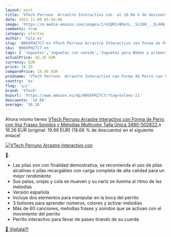 ```yaml
---
layout: post
title: 'VTech Perruno  Arrastre Interactivo con  al 18.66 % de descuento'
date: 2021-11-09 05:50:06
image: 'https://m.media-amazon.com/images/I/41QR2+BOetL._SL500_._SL400_.jpg'
comments: true
category: ofertas
author: 'tole.es'
slug: 'B06XPHZ7C7-es VTech Perruno Arrastre Interactivo con Forma de Perro con...'
sku: 'B06XPHZ7C7-es'
tags: [ 'Juguetes','Juguetes con sonido','Juguetes para Bebés y primera infancia','Juguetes y juegos','vtech', ]
actualPrice: 16.26 EUR
currency: EUR
price: 16.26
comparePrice: 19.99 EUR
prodname: 'VTech Perruno  Arrastre Interactivo con Forma de Perro con Voz Frases Sonidos y Melodias  Multicolor  Talla Única  3480-502822 '
country: 'es'
flag: '🇪🇸'
brand: 'VTech'
buyurl: 'https://www.amazon.es/dp/B06XPHZ7C7/?tag=tolees-21'
descuento: '18.66'
average: '16.26'
---
```


Ahora mismo tienes [VTech Perruno  Arrastre Interactivo con Forma de Perro con Voz Frases Sonidos y Melodias  Multicolor  Talla Única  3480-502822 ](https://www.amazon.es/dp/B06XPHZ7C7/?tag=tolees-21) a 16.26 EUR (original: 19.99 EUR) (18.66 %  de descuento) en el siguiente enlace!

[![VTech Perruno  Arrastre Interactivo con ](https://m.media-amazon.com/images/I/41QR2+BOetL._SL500_._SL400_.jpg)](https://www.amazon.es/dp/B06XPHZ7C7/?tag=tolees-21)

🔎:

- Las pilas son con finalidad demostrativa, se recomienda el uso de pilas alcalinas o pilas recargables con carga completa de alta calidad para un mejor rendimiento
- Sus patas, orejas y cola se mueven y su nariz se ilumina al ritmo de las melodías
- Versión española
- Incluye dos elementos para manipular en la boca del perrito
- 3 botones para aprender números, colores y activar melodías
- Más de 60 canciones, melodías frases y sonidos que se activan con el movimiento del perrito
- Perrito interactivo para llevar de paseo tirando de su cuerda

[🛒 Visítala!!!](https://www.amazon.es/dp/B06XPHZ7C7/?tag=tolees-21)
